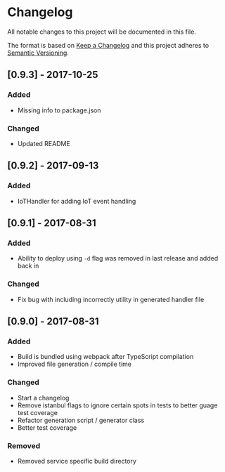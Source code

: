 # Changelog
All notable changes to this project will be documented in this file.

The format is based on [Keep a Changelog](http://keepachangelog.com/en/1.0.0/)
and this project adheres to [Semantic Versioning](http://semver.org/spec/v2.0.0.html).

## [0.9.3] - 2017-10-25
### Added
- Missing info to package.json
### Changed
- Updated README

## [0.9.2] - 2017-09-13
### Added
- IoTHandler for adding IoT event handling

## [0.9.1] - 2017-08-31
### Added
- Ability to deploy using `-d` flag was removed in last release and added back in

### Changed
- Fix bug with including incorrectly utility in generated handler file

## [0.9.0] - 2017-08-31
### Added
- Build is bundled using webpack after TypeScript compilation
- Improved file generation / compile time

### Changed
- Start a changelog
- Remove istanbul flags to ignore certain spots in tests to better guage test coverage
- Refactor generation script / generator class
- Better test coverage

### Removed
- Removed service specific build directory